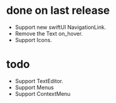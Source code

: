 # done on last release
- Support new swiftUI NavigationLink.
- Remove the Text on_hover.
- Support Icons.

# todo
- Support TextEditor.
- Support Menus
- Support ContextMenu